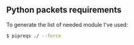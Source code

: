 ## Python packets requirements
To generate the list of needed module I've used:
``` bash
$ pipreqs ./ --force
```

